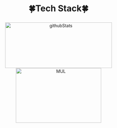 <div  style = "display: flex;  align-items: center; flex-direction: column;  justify-content: center;" align = "center";>

  <div key="4">
  <h3 style ="font-size : 2em; font-weight:700;">🍀Tech Stack🍀</h3>
    <div ></div>
  </div>
  
  <div key="2">
    <img src=https://github-readme-stats.vercel.app/api?username=yyyrin&show_icons=true&theme=radical width="350" height="150" alt="githubStats" />
  </div>
  
  <div key="3">
    <img src=https://github-readme-stats.vercel.app/api/top-langs/?username=yyyrin&layout=compact&theme=radical width="280" height=180 alt="MUL" />
  </div>
</div>

